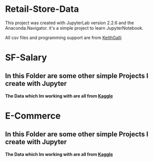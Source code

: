 # Retail-Store-Data

This project was created with JupyterLab version 2.2.6 and the Anaconda.Navigator.
it's a simple project to learn JupyterNotebook. 

All csv files and programming support are from [KeithGalli](https://github.com/KeithGalli)

# SF-Salary

## In this Folder are some other simple Projects I create with Jupyter

#### The Data which Im working with are all from [Kaggle](http://kaggle.com/)

# E-Commerce

## In this Folder are some other simple Projects I create with Jupyter

#### The Data which Im working with are all from [Kaggle](http://kaggle.com/)
